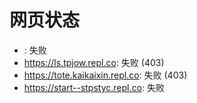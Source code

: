 # 网页状态
- : 失败
- https://ls.tpjow.repl.co: 失败 (403)
- https://tote.kaikaixin.repl.co: 失败 (403)
- https://start--stpstyc.repl.co: 失败
